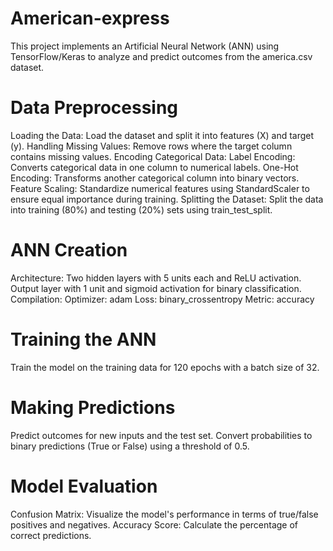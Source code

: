 # American-express
This project implements an Artificial Neural Network (ANN) using TensorFlow/Keras to analyze and predict outcomes from the america.csv dataset.
# Data Preprocessing
Loading the Data:
Load the dataset and split it into features (X) and target (y).
Handling Missing Values:
Remove rows where the target column contains missing values.
Encoding Categorical Data:
Label Encoding: Converts categorical data in one column to numerical labels.
One-Hot Encoding: Transforms another categorical column into binary vectors.
Feature Scaling:
Standardize numerical features using StandardScaler to ensure equal importance during training.
Splitting the Dataset:
Split the data into training (80%) and testing (20%) sets using train_test_split.
# ANN Creation
Architecture:
Two hidden layers with 5 units each and ReLU activation.
Output layer with 1 unit and sigmoid activation for binary classification.
Compilation:
Optimizer: adam
Loss: binary_crossentropy
Metric: accuracy
# Training the ANN
Train the model on the training data for 120 epochs with a batch size of 32.
# Making Predictions
Predict outcomes for new inputs and the test set.
Convert probabilities to binary predictions (True or False) using a threshold of 0.5.
# Model Evaluation
Confusion Matrix: Visualize the model's performance in terms of true/false positives and negatives.
Accuracy Score: Calculate the percentage of correct predictions.

